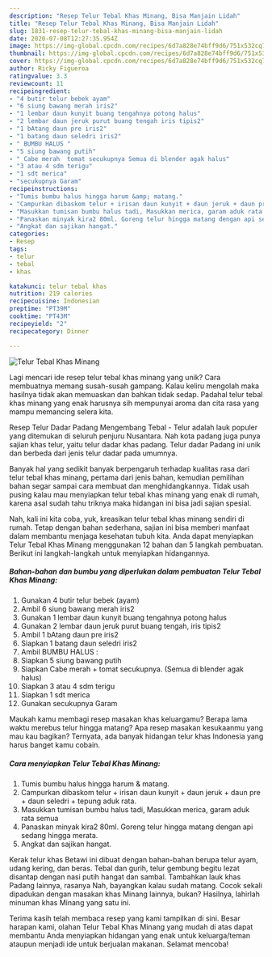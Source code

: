 ```yaml
---
description: "Resep Telur Tebal Khas Minang, Bisa Manjain Lidah"
title: "Resep Telur Tebal Khas Minang, Bisa Manjain Lidah"
slug: 1831-resep-telur-tebal-khas-minang-bisa-manjain-lidah
date: 2020-07-08T12:27:35.954Z
image: https://img-global.cpcdn.com/recipes/6d7a828e74bff9d6/751x532cq70/telur-tebal-khas-minang-foto-resep-utama.jpg
thumbnail: https://img-global.cpcdn.com/recipes/6d7a828e74bff9d6/751x532cq70/telur-tebal-khas-minang-foto-resep-utama.jpg
cover: https://img-global.cpcdn.com/recipes/6d7a828e74bff9d6/751x532cq70/telur-tebal-khas-minang-foto-resep-utama.jpg
author: Ricky Figueroa
ratingvalue: 3.3
reviewcount: 11
recipeingredient:
- "4 butir telur bebek ayam"
- "6 siung bawang merah iris2"
- "1 lembar daun kunyit buang tengahnya potong halus"
- "2 lembar daun jeruk purut buang tengah iris tipis2"
- "1 bAtang daun pre iris2"
- "1 batang daun seledri iris2"
- " BUMBU HALUS "
- "5 siung bawang putih"
- " Cabe merah  tomat secukupnya Semua di blender agak halus"
- "3 atau 4 sdm terigu"
- "1 sdt merica"
- "secukupnya Garam"
recipeinstructions:
- "Tumis bumbu halus hingga harum &amp; matang."
- "Campurkan dibaskom telur + irisan daun kunyit + daun jeruk + daun pre + daun seledri + tepung aduk rata."
- "Masukkan tumisan bumbu halus tadi, Masukkan merica, garam aduk rata semua"
- "Panaskan minyak kira2 80ml. Goreng telur hingga matang dengan api sedang hingga merata."
- "Angkat dan sajikan hangat."
categories:
- Resep
tags:
- telur
- tebal
- khas

katakunci: telur tebal khas 
nutrition: 219 calories
recipecuisine: Indonesian
preptime: "PT39M"
cooktime: "PT43M"
recipeyield: "2"
recipecategory: Dinner

---
```



![Telur Tebal Khas Minang](https://img-global.cpcdn.com/recipes/6d7a828e74bff9d6/751x532cq70/telur-tebal-khas-minang-foto-resep-utama.jpg)

Lagi mencari ide resep telur tebal khas minang yang unik? Cara membuatnya memang susah-susah gampang. Kalau keliru mengolah maka hasilnya tidak akan memuaskan dan bahkan tidak sedap. Padahal telur tebal khas minang yang enak harusnya sih mempunyai aroma dan cita rasa yang mampu memancing selera kita.

Resep Telur Dadar Padang Mengembang Tebal - Telur adalah lauk populer yang ditemukan di seluruh penjuru Nusantara. Nah kota padang juga punya sajian khas telur, yaitu telur dadar khas padang. Telur dadar Padang ini unik dan berbeda dari jenis telur dadar pada umumnya.

Banyak hal yang sedikit banyak berpengaruh terhadap kualitas rasa dari telur tebal khas minang, pertama dari jenis bahan, kemudian pemilihan bahan segar sampai cara membuat dan menghidangkannya. Tidak usah pusing kalau mau menyiapkan telur tebal khas minang yang enak di rumah, karena asal sudah tahu triknya maka hidangan ini bisa jadi sajian spesial.


Nah, kali ini kita coba, yuk, kreasikan telur tebal khas minang sendiri di rumah. Tetap dengan bahan sederhana, sajian ini bisa memberi manfaat dalam membantu menjaga kesehatan tubuh kita. Anda dapat menyiapkan Telur Tebal Khas Minang menggunakan 12 bahan dan 5 langkah pembuatan. Berikut ini langkah-langkah untuk menyiapkan hidangannya.

<!--inarticleads1-->

##### Bahan-bahan dan bumbu yang diperlukan dalam pembuatan Telur Tebal Khas Minang:

1. Gunakan 4 butir telur bebek (ayam)
1. Ambil 6 siung bawang merah iris2
1. Gunakan 1 lembar daun kunyit buang tengahnya potong halus
1. Gunakan 2 lembar daun jeruk purut buang tengah, iris tipis2
1. Ambil 1 bAtang daun pre iris2
1. Siapkan 1 batang daun seledri iris2
1. Ambil  BUMBU HALUS :
1. Siapkan 5 siung bawang putih
1. Siapkan  Cabe merah + tomat secukupnya. (Semua di blender agak halus)
1. Siapkan 3 atau 4 sdm terigu
1. Siapkan 1 sdt merica
1. Gunakan secukupnya Garam


Maukah kamu membagi resep masakan khas keluargamu? Berapa lama waktu merebus telur hingga matang? Apa resep masakan kesukaanmu yang mau kau bagikan? Ternyata, ada banyak hidangan telur khas Indonesia yang harus banget kamu cobain. 

<!--inarticleads2-->

##### Cara menyiapkan Telur Tebal Khas Minang:

1. Tumis bumbu halus hingga harum &amp; matang.
1. Campurkan dibaskom telur + irisan daun kunyit + daun jeruk + daun pre + daun seledri + tepung aduk rata.
1. Masukkan tumisan bumbu halus tadi, Masukkan merica, garam aduk rata semua
1. Panaskan minyak kira2 80ml. Goreng telur hingga matang dengan api sedang hingga merata.
1. Angkat dan sajikan hangat.


Kerak telur khas Betawi ini dibuat dengan bahan-bahan berupa telur ayam, udang kering, dan beras. Tebal dan gurih, telur gembung begitu lezat disantap dengan nasi putih hangat dan sambal. Tambahkan lauk khas Padang lainnya, rasanya Nah, bayangkan kalau sudah matang. Cocok sekali dipadukan dengan masakan khas Minang lainnya, bukan? Hasilnya, lahirlah minuman khas Minang yang satu ini. 

Terima kasih telah membaca resep yang kami tampilkan di sini. Besar harapan kami, olahan Telur Tebal Khas Minang yang mudah di atas dapat membantu Anda menyiapkan hidangan yang enak untuk keluarga/teman ataupun menjadi ide untuk berjualan makanan. Selamat mencoba!
